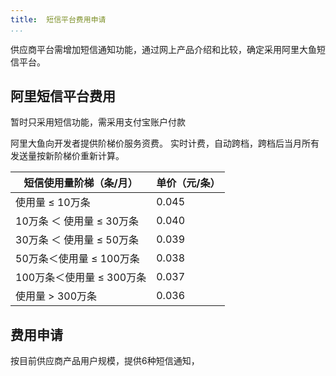 ```yaml
---
title:  短信平台费用申请
...
```


供应商平台需增加短信通知功能，通过网上产品介绍和比较，确定采用阿里大鱼短信平台。

## 阿里短信平台费用

暂时只采用短信功能，需采用支付宝账户付款

阿里大鱼向开发者提供阶梯价服务资费。 
实时计费，自动跨档，跨档后当月所有发送量按新阶梯价重新计算。

| 短信使用量阶梯（条/月）	| 单价（元/条）|
| ----  | ---- | 
| 使用量 ≤ 10万条	| 0.045 
| 10万条 ＜ 使用量 ≤ 30万条	| 0.040  |
| 30万条 ＜ 使用量 ≤ 50万条	| 0.039 |
| 50万条＜使用量 ≤ 100万条	| 0.038 |
| 100万条＜使用量 ≤ 300万条	| 0.037 |
| 使用量 > 300万条	| 0.036 |

## 费用申请

按目前供应商产品用户规模，提供6种短信通知，
